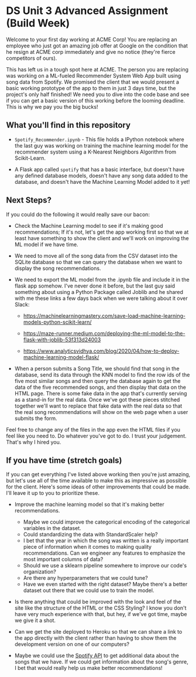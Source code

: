 # DS Unit 3 Advanced Assignment (Build Week)

Welcome to your first day working at ACME Corp! You are replacing an employee who just got an amazing job offer at Google on the condition that he resign at ACME corp immediately and give no notice (they're fierce competitors of ours).

This has left us in a tough spot here at ACME. The person you are replacing was working on a ML-fueled Recommender System Web App built using song data from Spotify. We promised the client that we would present a basic working prototype of the app to them in just 3 days time, but the project's only half finished! We need you to dive into the code base and see if you can get a basic version of this working before the looming deadline. This is why we pay you the big bucks!

## What you'll find in this repository

- `Spotify_Recommender.ipynb` - This file holds a IPython notebook where the last guy was working on training the machine learning model for the recommender system using a K-Nearest Neighbors Algorithm from Scikit-Learn.

- A Flask app called `spotify` that has a basic interface, but doesn't have any defined database models, doesn't have any song data added to the database, and doesn't have the Machine Learning Model added to it yet!

## Next Steps?

If you could do the following it would really save our bacon:

- Check the Machine Learning model to see if it's making good recommendations; If it's not, let's get the app working first so that we at least have something to show the client and we'll work on improving the ML model if we have time.

- We need to move all of the song data from the CSV dataset into the SQLite database so that we can query the database when we want to display the song recommendations.

- We need to export the ML model from the .ipynb file and include it in the flask app somehow. I've never done it before, but the last guy said something about using a Python Package called Joblib and he shared with me these links a few days back when we were talking about it over Slack:

  - <https://machinelearningmastery.com/save-load-machine-learning-models-python-scikit-learn/>

  - <https://maze-runner.medium.com/deploying-the-ml-model-to-the-flask-with-joblib-53f313d24003>

  - <https://www.analyticsvidhya.com/blog/2020/04/how-to-deploy-machine-learning-model-flask/>

- When a person submits a Song Title, we should find that song in the database, send its data through the KNN model to find the row ids of the five most similar songs and then query the database again to get the data of the five recommended songs, and then display that data on the HTML page. There is some fake data in the app that's currently serving as a stand-in for the real data. Once we've got these pieces stitched together we'll want to replace that fake data with the real data so that the real song recommendations will show on the web page when a user submits the form.

Feel free to change any of the files in the app even the HTML files if you feel like you need to. Do whatever you've got to do. I trust your judgement. That's why I hired you.

## If you have time (stretch goals)

If you can get everything I've listed above working then you're just amazing, but let's use all of the time available to make this as impressive as possible for the client. Here's some ideas of other improvements that could be made. I'll leave it up to you to prioritize these.

- Improve the machine learning model so that it's making better recommendations.
  - Maybe we could improve the categorical encoding of the categorical variables in the dataset.
  - Could standardizing the data with StandardScaler help?
  - I bet that the year in which the song was written is a really important piece of information when it comes to making quality recommendations. Can we engineer any features to emphasize the most important columns of data?
  - Should we use a sklearn pipeline somewhere to improve our code's organization?
  - Are there any hyperparameters that we could tune?
  - Have we even started with the right dataset? Maybe there's a better dataset out there that we could use to train the model.

- Is there anything that could be improved with the look and feel of the site like the structure of the HTML or the CSS Styling? I know you don't have very much experience with that, but hey, if we've got time, maybe we give it a shot.

- Can we get the site deployed to Heroku so that we can share a link to the app directly with the client rather than having to show them the development version on one of our computers?

- Maybe we could use the [Spotify API](https://developer.spotify.com/documentation/web-api/) to get additional data about the songs that we have. If we could get information about the song's genre, I bet that would really help us make better recommendations!
